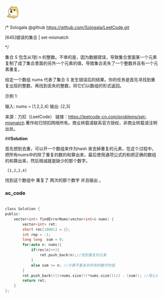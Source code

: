![](https://github.com/Sologala/SomeThings/blob/master/face.jpg?raw=true)

/*
    Sologala   @github    https://github.com/Sologala/LeetCode.git

   [645]错误的集合
     |     set-mismatch

*/

集合 S 包含从1到 n 的整数。不幸的是，因为数据错误，导致集合里面某一个元素复制了成了集合里面的另外一个元素的值，导致集合丢失了一个整数并且有一个元素重复。

给定一个数组 nums 代表了集合 S 发生错误后的结果。你的任务是首先寻找到重复出现的整数，再找到丢失的整数，将它们以数组的形式返回。

示例 1:

输入: nums = [1,2,2,4]
输出: [2,3]

来源：力扣（LeetCode）
链接：https://leetcode-cn.com/problems/set-mismatch
著作权归领扣网络所有。商业转载请联系官方授权，非商业转载请注明出处。

##**Solution** 

首先想到去重，可以开一个数组来作为hash 来去掉重复的元素，在这个过程中，把所有nums中的除了重复的数的和算出来，最后使用通项公式的和把正确的数组的和算出来，然后相减就是缺少的那个数字。









```
 [1,2,2,4]
```

找到这个数组中 重复了 两次的那个数字 并且输出 。





### **ac_code**
```c

class Solution {
public:
    vector<int> findErrorNums(vector<int>& nums) {
        vector<int> ret;
        short rec[10001] = {};
        int rep = -1;
        long long  sum = 0;
        for(auto n: nums){
            if(rec[n]++){
                ret.push_back(n);//找到重复的元素
            }
            else sum += n; //计算不重复的所有的数字的值
        }
        ret.push_back(((1+nums.size())*nums.size())/2 - (sum)); //用公式求和减去目前的和
        return ret;        
    }
};
```